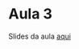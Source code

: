 # Aula 3

Slides da aula [aqui](https://docs.google.com/presentation/d/1bVz_bDUs8LXL6gKTUDuzBtTjwgdzD5w8o4KIGczRiJ4/edit?usp=sharing)

